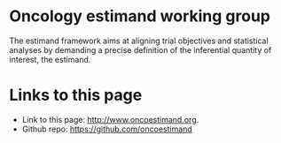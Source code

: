 # Oncology estimand working group

The estimand framework aims at aligning trial objectives and statistical analyses by demanding a precise definition of the inferential quantity of interest, the estimand.

# Links to this page

- Link to this page: <http://www.oncoestimand.org>.
- Github repo: <https://github.com/oncoestimand>
